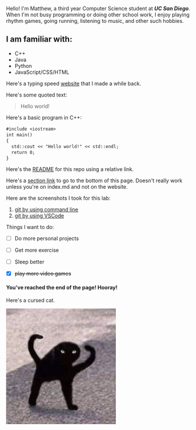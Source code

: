 Hello! I'm Matthew, a third year Computer Science student at ***UC San Diego***. When I'm not busy programming or doing other school work, I enjoy playing rhythm games, going running, listening to music, and other such hobbies.

## I am familiar with:
- C++
- Java
- Python
- JavaScript/CSS/HTML

Here's a typing speed [website](https://matthewmjiang.github.io/keymasher/) that I made a while back.

Here's some quoted text:
> Hello world!

Here's a basic program in C++:
```
#include <iostream>
int main()
{
  std::cout << "Hello world!" << std::endl;
  return 0;
}
```

Here's the [README](README.md) for this repo using a relative link.

Here's a [section link](https://github.com/mmjiang-ucsd/mmjiang-ucsd.github.io/blob/main/index.md#youve-reached-the-end-of-the-page-hooray) to go to the bottom of this page. Doesn't really work unless you're on index.md and not on the website.

Here are the screenshots I took for this lab:
1. [git by using command line](/screenshots/git-command-line.png)
2. [git by using VSCode](/screenshots/git-vscode.png)

Things I want to do:
- [ ] Do more personal projects
- [ ] Get more exercise
- [ ] Sleep better
- [x] ~~play more video games~~


#### You've reached the end of the page! Hooray!

Here's a cursed cat.

![cat](/screenshots/cursedcat.jpg)
